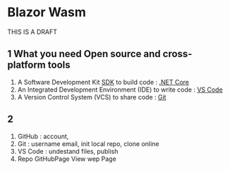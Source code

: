 # Blazor Wasm

THIS IS A DRAFT

## 1 What you need Open source and cross-platform tools

1. A Software Development Kit [SDK](https://en.wikipedia.org/wiki/Software_development_kit "Software Development Kit") to build code : [.NET Core](https://dotnet.microsoft.com/download)
2. An Integrated Development Environment (IDE) to write code : [VS Code](https://code.visualstudio.com/download)
3. A Version Control System (VCS) to share code : [Git](https://git-scm.com/downloads)

[1]:https://dotnet.microsoft.com/download

## 2 

<ol>
<li>GitHub : account, </li>
<li>Git : username email, init local repo, clone online</li>
<li>VS Code : undestand files, publish</li>
<li>Repo GitHubPage View wep Page</li>
</ol>
